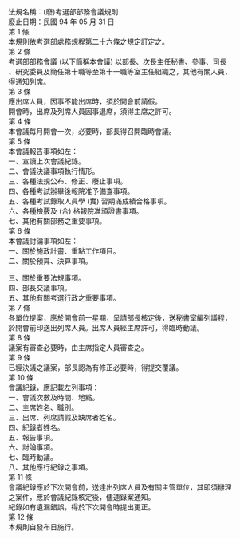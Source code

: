 法規名稱：(廢)考選部部務會議規則  
廢止日期：民國 94 年 05 月 31 日  
第 1 條  
本規則依考選部處務規程第二十六條之規定訂定之。  
第 2 條  
考選部部務會議 (以下簡稱本會議) 以部長、次長主任秘書、參事、司長  
、研究委員及簡任第十職等至第十一職等室主任組織之，其他有關人員，  
得通知列席。  
第 3 條  
應出席人員，因事不能出席時，須於開會前請假。  
開會時，出席及列席人員因事退席，須得主席之許可。  
第 4 條  
本會議每月開會一次，必要時，部長得召開臨時會議。  
第 5 條  
本會議報告事項如左：  
一、宣讀上次會議紀錄。  
二、會議決議事項執行情形。  
三、各種法規公布、修正、廢止事項。  
四、各種考試辦畢後報院准予備查事項。  
五、各種考試錄取人員學 (實) 習期滿成績合格事項。  
六、各種檢覈及 (合) 格報院准頒證書事項。  
七、其他有關部務之重要事項。  
第 6 條  
本會議討論事項如左：  
一、關於施政計畫、重點工作項目。  
二、關於預算、決算事項。  


三、關於重要法規事項。  
四、部長交議事項。  
五、其他有關考選行政之重要事項。  
第 7 條  
各單位提案，應於開會前一星期，呈請部長核定後，送秘書室編列議程，  
於開會前印送出列席人員。出席人員經主席許可，得臨時動議。  
第 8 條  
議案有審查必要時，由主席指定人員審查之。  
第 9 條  
已經決議之議案，部長認為有修正必要時，得提交覆議。  
第 10 條  
會議紀錄，應記載左列事項：  
一、會議次數及時間、地點。  
二、主席姓名、職別。  
三、出席、列席請假及缺席者姓名。  
四、紀錄者姓名。  
五、報告事項。  
六、討論事項。  
七、臨時動議。  
八、其他應行紀錄之事項。  
第 11 條  
會議紀錄應於下次開會前，送達出列席人員及有關主管單位，其即須辦理  
之案件，應於會議紀錄核定後，儘速錄案通知。  
紀錄如有遺漏錯誤，得於下次開會時提出更正。  
第 12 條  
本規則自發布日施行。  


